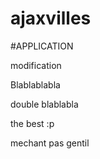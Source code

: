 # ajaxvilles

#APPLICATION

modification

Blablablabla

double blablabla

the best :p


mechant pas gentil
